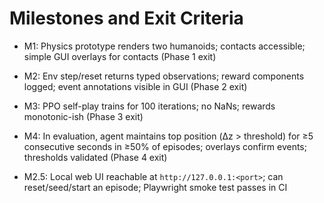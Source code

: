 # Milestones and Exit Criteria

- M1: Physics prototype renders two humanoids; contacts accessible; simple GUI overlays for contacts (Phase 1 exit)
- M2: Env step/reset returns typed observations; reward components logged; event annotations visible in GUI (Phase 2 exit)
- M3: PPO self-play trains for 100 iterations; no NaNs; rewards monotonic-ish (Phase 3 exit)
- M4: In evaluation, agent maintains top position (Δz > threshold) for ≥5 consecutive seconds in ≥50% of episodes; overlays confirm events; thresholds validated (Phase 4 exit)

- M2.5: Local web UI reachable at `http://127.0.0.1:<port>`; can reset/seed/start an episode; Playwright smoke test passes in CI
